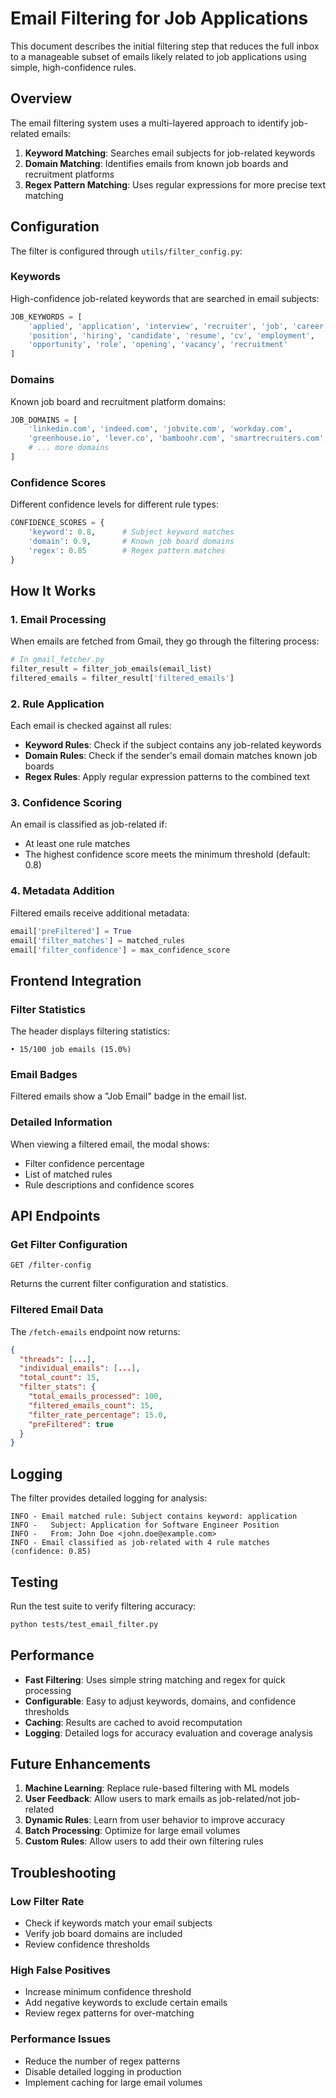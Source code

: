 # Email Filtering for Job Applications

This document describes the initial filtering step that reduces the full inbox to a manageable subset of emails likely related to job applications using simple, high-confidence rules.

## Overview

The email filtering system uses a multi-layered approach to identify job-related emails:

1. **Keyword Matching**: Searches email subjects for job-related keywords
2. **Domain Matching**: Identifies emails from known job boards and recruitment platforms
3. **Regex Pattern Matching**: Uses regular expressions for more precise text matching

## Configuration

The filter is configured through `utils/filter_config.py`:

### Keywords
High-confidence job-related keywords that are searched in email subjects:
```python
JOB_KEYWORDS = [
    'applied', 'application', 'interview', 'recruiter', 'job', 'career',
    'position', 'hiring', 'candidate', 'resume', 'cv', 'employment',
    'opportunity', 'role', 'opening', 'vacancy', 'recruitment'
]
```

### Domains
Known job board and recruitment platform domains:
```python
JOB_DOMAINS = [
    'linkedin.com', 'indeed.com', 'jobvite.com', 'workday.com',
    'greenhouse.io', 'lever.co', 'bamboohr.com', 'smartrecruiters.com',
    # ... more domains
]
```

### Confidence Scores
Different confidence levels for different rule types:
```python
CONFIDENCE_SCORES = {
    'keyword': 0.8,      # Subject keyword matches
    'domain': 0.9,       # Known job board domains
    'regex': 0.85        # Regex pattern matches
}
```

## How It Works

### 1. Email Processing
When emails are fetched from Gmail, they go through the filtering process:

```python
# In gmail_fetcher.py
filter_result = filter_job_emails(email_list)
filtered_emails = filter_result['filtered_emails']
```

### 2. Rule Application
Each email is checked against all rules:

- **Keyword Rules**: Check if the subject contains any job-related keywords
- **Domain Rules**: Check if the sender's email domain matches known job boards
- **Regex Rules**: Apply regular expression patterns to the combined text

### 3. Confidence Scoring
An email is classified as job-related if:
- At least one rule matches
- The highest confidence score meets the minimum threshold (default: 0.8)

### 4. Metadata Addition
Filtered emails receive additional metadata:
```python
email['preFiltered'] = True
email['filter_matches'] = matched_rules
email['filter_confidence'] = max_confidence_score
```

## Frontend Integration

### Filter Statistics
The header displays filtering statistics:
```
• 15/100 job emails (15.0%)
```

### Email Badges
Filtered emails show a "Job Email" badge in the email list.

### Detailed Information
When viewing a filtered email, the modal shows:
- Filter confidence percentage
- List of matched rules
- Rule descriptions and confidence scores

## API Endpoints

### Get Filter Configuration
```
GET /filter-config
```
Returns the current filter configuration and statistics.

### Filtered Email Data
The `/fetch-emails` endpoint now returns:
```json
{
  "threads": [...],
  "individual_emails": [...],
  "total_count": 15,
  "filter_stats": {
    "total_emails_processed": 100,
    "filtered_emails_count": 15,
    "filter_rate_percentage": 15.0,
    "preFiltered": true
  }
}
```

## Logging

The filter provides detailed logging for analysis:

```
INFO - Email matched rule: Subject contains keyword: application
INFO -   Subject: Application for Software Engineer Position
INFO -   From: John Doe <john.doe@example.com>
INFO - Email classified as job-related with 4 rule matches (confidence: 0.85)
```

## Testing

Run the test suite to verify filtering accuracy:
```bash
python tests/test_email_filter.py
```

## Performance

- **Fast Filtering**: Uses simple string matching and regex for quick processing
- **Configurable**: Easy to adjust keywords, domains, and confidence thresholds
- **Caching**: Results are cached to avoid recomputation
- **Logging**: Detailed logs for accuracy evaluation and coverage analysis

## Future Enhancements

1. **Machine Learning**: Replace rule-based filtering with ML models
2. **User Feedback**: Allow users to mark emails as job-related/not job-related
3. **Dynamic Rules**: Learn from user behavior to improve accuracy
4. **Batch Processing**: Optimize for large email volumes
5. **Custom Rules**: Allow users to add their own filtering rules

## Troubleshooting

### Low Filter Rate
- Check if keywords match your email subjects
- Verify job board domains are included
- Review confidence thresholds

### High False Positives
- Increase minimum confidence threshold
- Add negative keywords to exclude certain emails
- Review regex patterns for over-matching

### Performance Issues
- Reduce the number of regex patterns
- Disable detailed logging in production
- Implement caching for large email volumes 